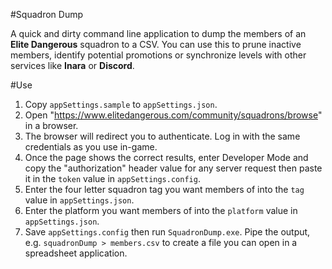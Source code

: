 #Squadron Dump

A quick and dirty command line application to dump the members of an **Elite Dangerous** squadron to a CSV. You can use this to prune inactive members,
identify potential promotions or synchronize levels with other services like **Inara** or **Discord**.

#Use

1. Copy `appSettings.sample` to `appSettings.json`.
2. Open "https://www.elitedangerous.com/community/squadrons/browse" in a browser.
3. The browser will redirect you to authenticate. Log in with the same credentials as you use in-game.
3. Once the page shows the correct results, enter Developer Mode and copy the "authorization" header value for any server request then paste it in the `token` value in `appSettings.config`.
4. Enter the four letter squadron tag you want members of into the `tag` value in `appSettings.json`.
5. Enter the platform you want members of into the `platform` value in `appSettings.json`.
6. Save `appSettings.config` then run `SquadronDump.exe`. Pipe the output, e.g. `squadronDump > members.csv` to create a file you can open in a spreadsheet application.